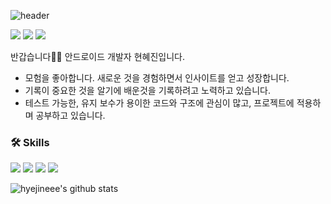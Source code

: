 ![header](https://capsule-render.vercel.app/api?type=waving&color=F5dF4D&height=300&section=header&text=😎%20hyejineee%20😎&fontSize=50)


<p>
  <a href="https://hyejineee.github.io/" target="_blank"><img src="https://img.shields.io/badge/Blog-FABF15?style=flat-square&logo=GitHub%20Sponsors&logoColor=white"/></a>
  <a href="mailto:04hineee@gmail.com" target="_blank"><img src="https://img.shields.io/badge/04hineee@gmail.com-EA4335?style=flat-square&logo=Gmail&logoColor=white"/></a>
  <a href="https://www.instagram.com/active_hyejineee/" target="_blank"><img src="https://img.shields.io/badge/active_hyejineee-FF269E?style=flat-square&logo=Instagram&logoColor=white"/></a>
</p>

반갑습니다👋🏻 안드로이드 개발자 현혜진입니다.

- 모험을 좋아합니다. 새로운 것을 경험하면서 인사이트를 얻고 성장합니다.
- 기록이 중요한 것을 알기에 배운것을 기록하려고 노력하고 있습니다.
- 테스트 가능한, 유지 보수가 용이한 코드와 구조에 관심이 많고, 프로젝트에 적용하며 공부하고 있습니다.


### 🛠 Skills
<p>
  <img src="https://img.shields.io/badge/Android-3DDC84?style=flat-square&logo=Android&logoColor=white"/>
  <img src="https://img.shields.io/badge/Kotlin-0095D5?style=flat-square&logo=Kotlin&logoColor=white"/> 

  <img src="https://img.shields.io/badge/ReactiveX-B7178C?style=flat-square&logo=ReactiveX&logoColor=white"/>
  <img src="https://img.shields.io/badge/Git-F05032?style=flat-square&logo=Git&logoColor=white"/>
</p>

![hyejineee's github stats](https://github-readme-stats.vercel.app/api?username=hyejineee&show_icons=true)
